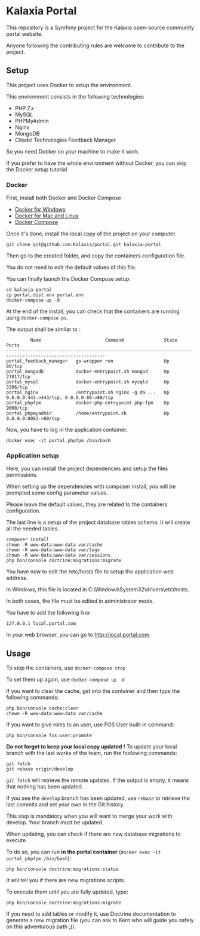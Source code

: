 Kalaxia Portal
===============

This repository is a Symfony project for the Kalaxia open-source community portal website.

Anyone following the contributing rules are welcome to contribute to the project.

Setup
--------

This project uses Docker to setup the environment.

This environment consists in the following technologies:

* PHP 7.x
* MySQL
* PHPMyAdmin
* Nginx
* MongoDB
* Citadel Technologies Feedback Manager

So you need Docker on your machine to make it work.

If you prefer to have the whole environment without Docker, you can skip the Docker setup tutorial

### Docker

First, install both Docker and Docker Compose

* [Docker for Windows](https://docs.docker.com/toolbox/toolbox_install_windows/)
* [Docker for Mac and Linux](https://docs.docker.com/engine/installation/)
* [Docker Compose](https://docs.docker.com/compose/install/)

Once it's done, install the local copy of the project on your computer.

```
git clone git@github.com:Kalaxia/portal.git kalaxia-portal
```

Then go to the created folder, and copy the containers configuration file.

You do not need to edit the default values of this file.

You can finally launch the Docker Compose setup:

```
cd kalaxia-portal
cp portal.dist.env portal.env
docker-compose up -d
```

At the end of the install, you can check that the containers are running using ```docker-compose ps```.

The output shall be similar to :

```
         Name                        Command               State                    Ports                  
-----------------------------------------------------------------------------------------------------------
portal_feedback_manager   go-wrapper run                   Up      80/tcp                                  
portal_mongodb            docker-entrypoint.sh mongod      Up      27017/tcp                               
portal_mysql              docker-entrypoint.sh mysqld      Up      3306/tcp                                
portal_nginx              /entrypoint.sh nginx -g da ...   Up      0.0.0.0:443->443/tcp, 0.0.0.0:80->80/tcp
portal_phpfpm             docker-php-entrypoint php-fpm    Up      9000/tcp                                
portal_phpmyadmin         /home/entrypoint.sh              Up      0.0.0.0:8082->80/tcp  
```

Now, you have to log in the application container.

```
docker exec -it portal_phpfpm /bin/bash
```

### Application setup

Here, you can install the project dependencies and setup the files permissions.

When setting up the dependencies with composer install, you will be prompted some config parameter values.

Please leave the default values, they are related to the containers configuration.

The last line is a setup of the project database tables schema. It will create all the needed tables.

```
composer install
chown -R www-data:www-data var/cache
chown -R www-data:www-data var/logs
chown -R www-data:www-data var/sessions
php bin/console doctrine:migrations:migrate
```

You have now to edit the /etc/hosts file to setup the application web address.

In Windows, this file is located in C:\Windows\System32\drivers\etc\hosts.

In both cases, the file must be edited in administrator mode.

You have to add the following line:

```
127.0.0.1 local.portal.com
```

In your web browser, you can go to http://local.portal.com.

Usage
-----

To stop the containers, use ```docker-compose stop```

To set them up again, use ```docker-compose up -d```

If you want to clear the cache, get into the container and then type the following commands:

```
php bin/console cache:clear
chown -R www-data:www-data var/cache
```

If you want to give roles to an user, use FOS User built-in command:

```
php bin/console fos:user:promote
```

**Do not forget to keep your local copy updated !** To update your local branch with the last works of the team, run the foolowing commands:

```
git fetch
git rebase origin/develop
```

```git fetch``` will retrieve the remote updates. If the output is empty, it means that nothing has been updated.

If you see the ```develop``` branch has been updated, use ```rebase``` to retrieve the last commits and set your own in the Git history.

This step is mandatory when you will want to merge your work with develop. Your branch must be updated.

When updating, you can check if there are new database migrations to execute.

To do so, you can run **in the portal container** (``docker exec -it portal_phpfpm /bin/bash``): 

```
php bin/console doctrine:migrations:status
```

It will tell you if there are new migrations scripts.

To execute them until you are fully updated, type:

```
php bin/console doctrine:migrations:migrate
```

If you need to add tables or modify it, use Doctrine documentation to generate a new migration file (you can ask to Kern who will guide you safely on this adventurous path ;)).


